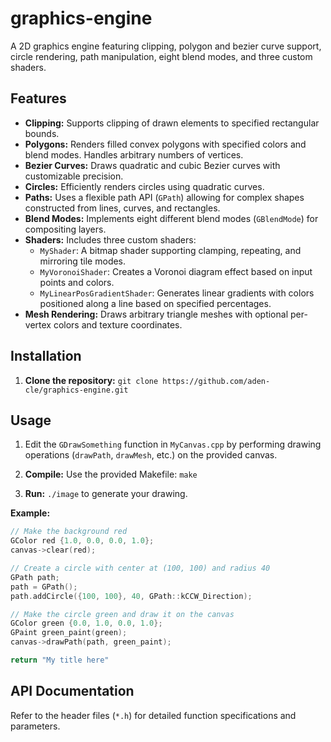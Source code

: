 # graphics-engine
A 2D graphics engine featuring clipping, polygon and bezier curve support, circle rendering, path manipulation, eight blend modes, and three custom shaders.

## Features
*   **Clipping:** Supports clipping of drawn elements to specified rectangular bounds.
*   **Polygons:** Renders filled convex polygons with specified colors and blend modes.  Handles arbitrary numbers of vertices.
*   **Bezier Curves:** Draws quadratic and cubic Bezier curves with customizable precision.
*   **Circles:** Efficiently renders circles using quadratic curves.
*   **Paths:** Uses a flexible path API (`GPath`) allowing for complex shapes constructed from lines, curves, and rectangles.
*   **Blend Modes:** Implements eight different blend modes (`GBlendMode`) for compositing layers.
*   **Shaders:** Includes three custom shaders:
    *   `MyShader`:  A bitmap shader supporting clamping, repeating, and mirroring tile modes.
    *   `MyVoronoiShader`: Creates a Voronoi diagram effect based on input points and colors.
    *   `MyLinearPosGradientShader`: Generates linear gradients with colors positioned along a line based on specified percentages.
*   **Mesh Rendering:**  Draws arbitrary triangle meshes with optional per-vertex colors and texture coordinates.

## Installation
1.  **Clone the repository:** `git clone https://github.com/aden-cle/graphics-engine.git`

## Usage
1. Edit the `GDrawSomething` function in `MyCanvas.cpp` by performing drawing operations (`drawPath`, `drawMesh`, etc.) on the provided canvas.

2. **Compile:** Use the provided Makefile: `make`

3. **Run:** `./image` to generate your drawing.

**Example:**

```c++
// Make the background red
GColor red {1.0, 0.0, 0.0, 1.0};
canvas->clear(red);

// Create a circle with center at (100, 100) and radius 40
GPath path;
path = GPath();
path.addCircle({100, 100}, 40, GPath::kCCW_Direction);

// Make the circle green and draw it on the canvas
GColor green {0.0, 1.0, 0.0, 1.0};
GPaint green_paint(green);
canvas->drawPath(path, green_paint); 

return "My title here"
```

## API Documentation
Refer to the header files (`*.h`) for detailed function specifications and parameters.
